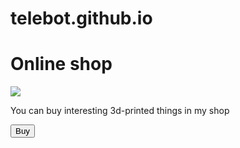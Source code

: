 # telebot.github.io
<!DOCTYPE html>
<html lang="en">
<head>
    <meta charset="UTF-8">
    <title>Shop</title>
</head>
<body>
    <div id="main">
        <h1>Online shop</h1>
        <img src="https://yandex.ru/images/search?img_url=https%3A%2F%2Ftoolavto.ru%2Fupload%2Fiblock%2F8f8%2F6n90m6efhuvatdifotjm8wqckf3pqhuk.webp&lr=22&pos=12&rpt=simage&text=3%D0%B4%20%D0%BF%D1%80%D0%B8%D0%BD%D1%82%D0%B5%D1%80">
        <p>You can buy interesting 3d-printed things in my shop</p>
        <button id="buy">Buy</button>
    </div>
</body>
</html>
